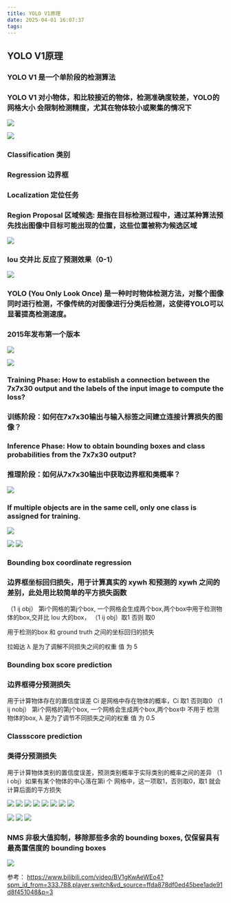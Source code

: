 ```yaml
---
title: YOLO V1原理
date: 2025-04-01 16:07:37
tags:
---
```


## YOLO V1原理

### YOLO V1 是一个单阶段的检测算法
### YOLO V1 对小物体，和比较接近的物体，检测准确度较差，YOLO的网格大小 会限制检测精度，尤其在物体较小或聚集的情况下


![](../images/yolov1_ppt/yolov1_ppt-01.png)

![](../images/yolov1_ppt/yolov1_ppt-02.png)
### Classification 类别
### Regression 边界框
### Localization 定位任务
### Region Proposal 区域候选: 是指在目标检测过程中，通过某种算法预先找出图像中目标可能出现的位置，这些位置被称为候选区域

![](../images/yolov1_ppt/yolov1_ppt-03.png)

### Iou 交并比 反应了预测效果（0-1）
![](../images/yolov1_ppt/yolov1_ppt-04.png)

### YOLO (You Only Look Once) 是一种时时物体检测方法，对整个图像同时进行检测，不像传统的对图像进行分类后检测，这使得YOLO可以显著提高检测速度。

### 2015年发布第一个版本

![](../images/yolov1_ppt/yolov1_ppt-05.png)



![](../images/yolov1_ppt/yolov1_ppt-06.png)

### Training Phase: How to establish a connection between the 7x7x30 output and the labels of the input image to compute the loss?
### 训练阶段：如何在7x7x30输出与输入标签之间建立连接计算损失的图像？
### Inference Phase: How to obtain bounding boxes and class probabilities from the 7x7x30 output?
### 推理阶段：如何从7x7x30输出中获取边界框和类概率？

![](../images/yolov1_ppt/yolov1_ppt-07.png)

### If multiple objects are in the same cell, only one class is assigned for training.

![](../images/yolov1_ppt/yolov1_ppt-08.png)

![](../images/yolov1_ppt/yolov1_ppt-09.png)
![](../images/yolov1_ppt/yolov1_ppt-10.png)

### Bounding box coordinate regression 
### 边界框坐标回归损失，用于计算真实的 xywh 和预测的 xywh 之间的差别，此处用比较简单的平方损失函数
（1 ij obj） 第i个网格的第j个box, 一个网格会生成两个box,两个box中用于检测物体的box,交并比 Iou 大的box， （1 ij obj）取1 否则 取0

用于检测的box 和 ground truth 之间的坐标回归的损失

拉姆达 λ 是为了调解不同损失之间的权重 值 为 5

### Bounding box score prediction
### 边界框得分预测损失
用于计算物体存在的置信度误差
Ci 是网格中存在物体的概率，Ci 取1 否则取0
（1 ij nobj） 第i个网格的第j个box, 一个网格会生成两个box,两个box中 不用于 检测物体的box, λ 是为了调节不同损失之间的权重 值 为 0.5


### Classscore prediction
### 类得分预测损失
用于计算物体类别的置信度误差，预测类别概率于实际类别的概率之间的差异
（1 i obj）如果有某个物体的中心落在第i 个 网格中，这一项取1，否则取0，取1 就会计算后面的平方损失

![](../images/yolov1_ppt/yolov1_ppt-11.png)
![](../images/yolov1_ppt/yolov1_ppt-12.png)
![](../images/yolov1_ppt/yolov1_ppt-13.png)
![](../images/yolov1_ppt/yolov1_ppt-14.png)
![](../images/yolov1_ppt/yolov1_ppt-15.png)
![](../images/yolov1_ppt/yolov1_ppt-16.png)
![](../images/yolov1_ppt/yolov1_ppt-17.png)
![](../images/yolov1_ppt/yolov1_ppt-18.png)



![](../images/yolov1_ppt/yolov1_ppt-19.png)
![](../images/yolov1_ppt/yolov1_ppt-20.png)
![](../images/yolov1_ppt/yolov1_ppt-21.png)

### NMS 非极大值抑制，移除那些多余的 bounding boxes, 仅保留具有最高置信度的 bounding boxes


![](../images/yolov1_ppt/yolov1_ppt-22.png)


参考：
https://www.bilibili.com/video/BV1gKwAeWEo4?spm_id_from=333.788.player.switch&vd_source=ffda878df0ed45bee1ade91d8f451048&p=3